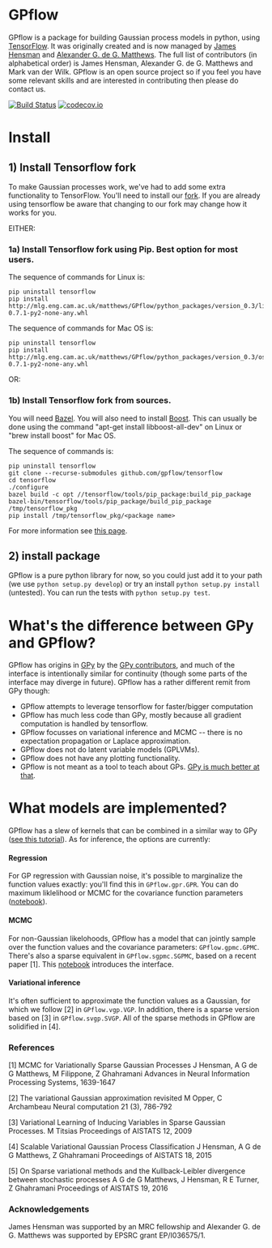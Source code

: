 # GPflow

GPflow is a package for building Gaussian process models in python, using [TensorFlow](github.com/tensorflow). It was originally created and is now managed by [James Hensman](http://www.lancaster.ac.uk/staff/hensmanj/) and [Alexander G. de G. Matthews](http://mlg.eng.cam.ac.uk/?portfolio=alex-matthews). 
The full list of contributors (in alphabetical order) is James Hensman, Alexander G. de G. Matthews and Mark van der Wilk. GPflow is an open source project so if you feel you have some relevant skills and are interested in contributing then please do contact us.  

[![Build Status](https://travis-ci.org/GPflow/GPflow.svg?branch=travis)](https://travis-ci.org/GPflow/GPflow)
[![codecov.io](https://codecov.io/github/GPflow/GPflow/coverage.svg?branch=travis)](https://codecov.io/github/GPFlow/GPFlow?branch=travis)

# Install

## 1) Install Tensorflow fork

To make Gaussian processes work, we've had to add some extra functionality to TensorFlow. You'll need to install our [fork](https://github.com/GPflow/tensorflow). If you are already using tensorflow be aware that changing to our fork may change how it works for you.

EITHER:

### 1a) Install Tensorflow fork using Pip. Best option for most users.

The sequence of commands for Linux is:

```
pip uninstall tensorflow
pip install http://mlg.eng.cam.ac.uk/matthews/GPflow/python_packages/version_0.3/linux/tensorflow-0.7.1-py2-none-any.whl
```

The sequence of commands for Mac OS is:

```
pip uninstall tensorflow
pip install http://mlg.eng.cam.ac.uk/matthews/GPflow/python_packages/version_0.3/osx/tensorflow-0.7.1-py2-none-any.whl
```

OR:

### 1b) Install Tensorflow fork from sources.

You will need [Bazel](http://bazel.io/). You will also need to install [Boost](http://www.boost.org/). This can usually be done using the command "apt-get install libboost-all-dev" on Linux or "brew install boost" for Mac OS.

The sequence of commands is:

```
pip uninstall tensorflow
git clone --recurse-submodules github.com/gpflow/tensorflow
cd tensorflow
./configure 
bazel build -c opt //tensorflow/tools/pip_package:build_pip_package
bazel-bin/tensorflow/tools/pip_package/build_pip_package /tmp/tensorflow_pkg
pip install /tmp/tensorflow_pkg/<package name>
```

For more information see [this page](https://www.tensorflow.org/versions/master/get_started/os_setup.html#installing-from-sources).

## 2) install package
GPflow is a pure python library for now, so you could just add it to your path (we use `python setup.py develop`) or try an install `python setup.py install` (untested). You can run the tests with `python setup.py test`.

# What's the difference between GPy and GPflow?

GPflow has origins in [GPy](http://github.com/sheffieldml/gpy) by the [GPy contributors](https://github.com/SheffieldML/GPy/graphs/contributors), and much of the interface is intentionally similar for continuity (though some parts of the interface may diverge in future). GPflow has a rather different remit from GPy though:

 -  GPflow attempts to leverage tensorflow for faster/bigger computation
 -  GPflow has much less code than GPy, mostly because all gradient computation is handled by tensorflow.
 -  GPflow focusses on variational inference and MCMC  -- there is no expectation propagation or Laplace approximation.
 -  GPflow does not do latent variable models (GPLVMs).
 -  GPflow does not have any plotting functionality.
 -  GPflow is not meant as a tool to teach about GPs. [GPy is much better at that](http://gpss.cc). 

# What models are implemented?
GPflow has a slew of kernels that can be combined in a similar way to GPy ([see this tutorial](https://github.com/SheffieldML/notebook/blob/master/GPy/basic_kernels.ipynb)). As for inference, the options are currently:

#### Regression
For GP regression with Gaussian noise, it's possible to marginalize the function values exactly: you'll find this in `GPflow.gpr.GPR`. You can do maximum liklelihood or MCMC for the covariance function parameters ([notebook](https://github.com/GPflow/GPflow/blob/master/notebooks/regression.ipynb)).

#### MCMC
For non-Gaussian likelohoods, GPflow has a model that can jointly sample over the function values and the covariance parameters: `GPflow.gpmc.GPMC`. There's also a sparse equivalent in `GPflow.sgpmc.SGPMC`, based on a recent paper [1]. This [notebook](https://github.com/GPflow/GPflow/blob/master/notebooks/Sparse%20mcmc%20demo.ipynb) introduces the interface.

#### Variational inference
It's often sufficient to approximate the function values as a Gaussian, for which we follow [2] in `GPflow.vgp.VGP`. In addition, there is a sparse version based on [3] in `GPflow.svgp.SVGP`. All of the sparse methods in GPflow are solidified in [4]. 


### References
[1] MCMC for Variationally Sparse Gaussian Processes
J Hensman, A G de G Matthews, M Filippone, Z Ghahramani
Advances in Neural Information Processing Systems, 1639-1647

[2] The variational Gaussian approximation revisited
M Opper, C Archambeau
Neural computation 21 (3), 786-792

[3] Variational Learning of Inducing Variables in Sparse Gaussian Processes. 
M Titsias
Proceedings of AISTATS 12, 2009

[4] Scalable Variational Gaussian Process Classification
J Hensman, A G de G Matthews, Z Ghahramani
Proceedings of AISTATS 18, 2015

[5] On Sparse variational methods and the Kullback-Leibler divergence between stochastic processes
A G de G Matthews, J Hensman, R E Turner, Z Ghahramani
Proceedings of AISTATS 19, 2016

### Acknowledgements

James Hensman was supported by an MRC fellowship and Alexander G. de G. Matthews was supported by EPSRC grant EP/I036575/1.
